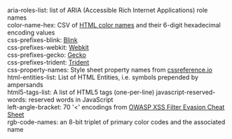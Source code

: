 aria-roles-list: list of ARIA (Accessible Rich Internet Applications) role names  
color-name-hex: CSV of [HTML color names](https://en.wikipedia.org/wiki/Web_colors#HTML_color_names) and their 6-digit hexadecimal encoding values  
css-prefixes-blink: [Blink](https://peter.sh/experiments/vendor-prefixed-css-property-overview/)  
css-prefixes-webkit: [Webkit](https://peter.sh/experiments/vendor-prefixed-css-property-overview/)  
css-prefixes-gecko: [Gecko](https://peter.sh/experiments/vendor-prefixed-css-property-overview/)  
css-prefixes-trident: [Trident](https://peter.sh/experiments/vendor-prefixed-css-property-overview/)  
css-property-names: Style sheet property names from [cssreference.io](https://cssreference.io)  
html-entities-list: List of HTML Entities, i.e. symbols prepended by ampersands  
html5-tags-list: A list of HTML5 tags (one-per-line)
javascript-reserved-words: reserved words in JavaScript   
left-angle-bracket: 70 '<' encodings from [OWASP XSS Filter Evasion Cheat Sheet](https://www.owasp.org/index.php/XSS_Filter_Evasion_Cheat_Sheet)  
rgb-code-names: an 8-bit triplet of primary color codes and the associated name  
